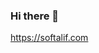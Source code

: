 ### Hi there 👋
https://softalif.com
<!--
I would like to inform you that I am a software developer and my website provides various types of software such as browsers, antivirus, multimedia, sharing, downloading, and computer software.

The purpose of my website is to provide high-quality software to users that can be easily downloaded and used. We regularly update our website with all types of software so that you can always use the latest version.

Our website has a user-friendly interface and we strive to ensure that our users have a seamless experience while downloading and using our software.

SoftALif - https://softalif.com
-->
